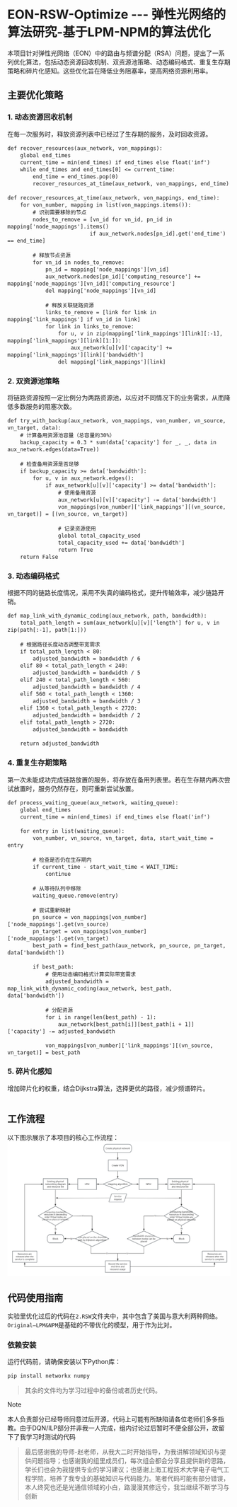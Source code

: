 # EON-RSW-Optimize --- 弹性光网络的算法研究-基于LPM-NPM的算法优化

本项目针对弹性光网络（EON）中的路由与频谱分配（RSA）问题，提出了一系列优化算法，包括动态资源回收机制、双资源池策略、动态编码格式、重复生存期策略和碎片化感知。这些优化旨在降低业务阻塞率，提高网络资源利用率。

## 主要优化策略

### 1. 动态资源回收机制
在每一次服务时，释放资源列表中已经过了生存期的服务，及时回收资源。
```
def recover_resources(aux_network, von_mappings):
    global end_times
    current_time = min(end_times) if end_times else float('inf')
    while end_times and end_times[0] <= current_time:
        end_time = end_times.pop(0)
        recover_resources_at_time(aux_network, von_mappings, end_time)

def recover_resources_at_time(aux_network, von_mappings, end_time):
    for von_number, mapping in list(von_mappings.items()):
        # 识别需要移除的节点
        nodes_to_remove = [vn_id for vn_id, pn_id in mapping['node_mappings'].items() 
                          if aux_network.nodes[pn_id].get('end_time') == end_time]
        
        # 释放节点资源
        for vn_id in nodes_to_remove:
            pn_id = mapping['node_mappings'][vn_id]
            aux_network.nodes[pn_id]['computing_resource'] += mapping['node_mappings'][vn_id]['computing_resource']
            del mapping['node_mappings'][vn_id]
            
            # 释放关联链路资源
            links_to_remove = [link for link in mapping['link_mappings'] if vn_id in link]
            for link in links_to_remove:
                for u, v in zip(mapping['link_mappings'][link][:-1], mapping['link_mappings'][link][1:]):
                    aux_network[u][v]['capacity'] += mapping['link_mappings'][link]['bandwidth']
                del mapping['link_mappings'][link]
```

### 2. 双资源池策略
将链路资源按照一定比例分为两路资源池，以应对不同情况下的业务需求，从而降低多数服务的阻塞次数。
```
def try_with_backup(aux_network, von_mappings, von_number, vn_source, vn_target, data):
    # 计算备用资源池容量（总容量的30%）
    backup_capacity = 0.3 * sum(data['capacity'] for _, _, data in aux_network.edges(data=True))
    
    # 检查备用资源是否足够
    if backup_capacity >= data['bandwidth']:
        for u, v in aux_network.edges():
            if aux_network[u][v]['capacity'] >= data['bandwidth']:
                # 使用备用资源
                aux_network[u][v]['capacity'] -= data['bandwidth']
                von_mappings[von_number]['link_mappings'][(vn_source, vn_target)] = [(vn_source, vn_target)]
                
                # 记录资源使用
                global total_capacity_used
                total_capacity_used += data['bandwidth']
                return True
    return False
```
### 3. 动态编码格式
根据不同的链路长度情况，采用不失真的编码格式，提升传输效率，减少链路开销。
```
def map_link_with_dynamic_coding(aux_network, path, bandwidth):
    total_path_length = sum(aux_network[u][v]['length'] for u, v in zip(path[:-1], path[1:]))
    
    # 根据路径长度动态调整带宽需求
    if total_path_length < 80:
        adjusted_bandwidth = bandwidth / 6
    elif 80 < total_path_length < 240:
        adjusted_bandwidth = bandwidth / 5
    elif 240 < total_path_length < 560:
        adjusted_bandwidth = bandwidth / 4
    elif 560 < total_path_length < 1360:
        adjusted_bandwidth = bandwidth / 3
    elif 1360 < total_path_length < 2720:
        adjusted_bandwidth = bandwidth / 2
    elif total_path_length > 2720:
        adjusted_bandwidth = bandwidth
        
    return adjusted_bandwidth
```
### 4. 重复生存期策略
第一次未能成功完成链路放置的服务，将存放在备用列表里。若在生存期内再次尝试放置时，服务仍然存在，则可重新尝试放置。
```
def process_waiting_queue(aux_network, waiting_queue):
    global end_times
    current_time = min(end_times) if end_times else float('inf')
    
    for entry in list(waiting_queue):
        von_number, vn_source, vn_target, data, start_wait_time = entry
        
        # 检查是否仍在生存期内
        if current_time - start_wait_time < WAIT_TIME:
            continue
            
        # 从等待队列中移除
        waiting_queue.remove(entry)
        
        # 尝试重新映射
        pn_source = von_mappings[von_number]['node_mappings'].get(vn_source)
        pn_target = von_mappings[von_number]['node_mappings'].get(vn_target)
        best_path = find_best_path(aux_network, pn_source, pn_target, data['bandwidth'])
        
        if best_path:
            # 使用动态编码格式计算实际带宽需求
            adjusted_bandwidth = map_link_with_dynamic_coding(aux_network, best_path, data['bandwidth'])
            
            # 分配资源
            for i in range(len(best_path) - 1):
                aux_network[best_path[i]][best_path[i + 1]]['capacity'] -= adjusted_bandwidth
                
            von_mappings[von_number]['link_mappings'][(vn_source, vn_target)] = best_path
```
### 5. 碎片化感知
增加碎片化的权重，结合Dijkstra算法，选择更优的路径，减少频谱碎片。
```

```
## 工作流程

以下图示展示了本项目的核心工作流程：
![算法流程图](image.png)

## 代码使用指南

实验里优化过后的代码在`2.RSW`文件夹中，其中包含了美国与意大利两种网络。`Original—LPM&NPM`是基础的不带优化的模型，用于作为比对。

### 依赖安装
运行代码前，请确保安装以下Python库：
```bash
pip install networkx numpy  
```


> 其余的文件均为学习过程中的备份或者历史代码。

> [!note]
> 本人负责部分已经导师同意过后开源，代码上可能有所缺陷请各位老师们多多指教。由于DQN/ILP部分并非我一人完成，组内讨论过后暂时不便全部公开，故留下了我学习时测试的代码

> 最后感谢我的导师-赵老师，从我大二时开始指导，为我讲解领域知识与提供问题指导；也感谢我的组里成员们，每次组会都会分享且提供新的思路，学长们也会为我提供专业的学习建议；也感谢上海工程技术大学电子电气工程学院，培养了我专业的基础知识与代码能力。笔者代码可能有部分错误，本人终究也还是光通信领域的小白，路漫漫其修远兮，我当继续不断学习与创新
